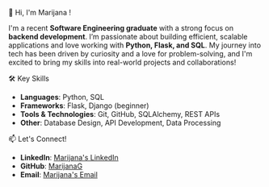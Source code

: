 👋 Hi, I'm Marijana !

I'm a recent **Software Engineering graduate** with a strong focus on **backend development**. I’m passionate about building efficient, scalable applications and love working with **Python, Flask, and SQL**. My journey into tech has been driven by curiosity and a love for problem-solving, and I'm excited to bring my skills into real-world projects and collaborations!

 🛠 Key Skills
- **Languages**: Python, SQL
- **Frameworks**: Flask, Django (beginner)
- **Tools & Technologies**: Git, GitHub, SQLAlchemy, REST APIs
- **Other**: Database Design, API Development, Data Processing

📫 Let's Connect!
- **LinkedIn**: [Marijana's LinkedIn](https://www.linkedin.com/in/marijanailiev/)
- **GitHub**: [MarijanaG](https://github.com/MarijanaG)
- **Email**: [Marijana's Email](mailto:marijanailiev@gmail.com)

